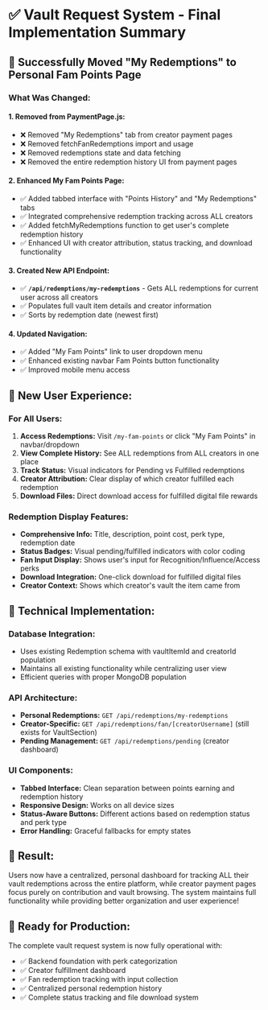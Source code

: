 # ✅ Vault Request System - Final Implementation Summary

## 🎯 **Successfully Moved "My Redemptions" to Personal Fam Points Page**

### **What Was Changed:**

#### **1. Removed from PaymentPage.js:**
- ❌ Removed "My Redemptions" tab from creator payment pages
- ❌ Removed fetchFanRedemptions import and usage
- ❌ Removed redemptions state and data fetching
- ❌ Removed the entire redemption history UI from payment pages

#### **2. Enhanced My Fam Points Page:**
- ✅ Added tabbed interface with "Points History" and "My Redemptions" tabs
- ✅ Integrated comprehensive redemption tracking across ALL creators
- ✅ Added fetchMyRedemptions function to get user's complete redemption history
- ✅ Enhanced UI with creator attribution, status tracking, and download functionality

#### **3. Created New API Endpoint:**
- ✅ **`/api/redemptions/my-redemptions`** - Gets ALL redemptions for current user across all creators
- ✅ Populates full vault item details and creator information
- ✅ Sorts by redemption date (newest first)

#### **4. Updated Navigation:**
- ✅ Added "My Fam Points" link to user dropdown menu
- ✅ Enhanced existing navbar Fam Points button functionality
- ✅ Improved mobile menu access

## 🎨 **New User Experience:**

### **For All Users:**
1. **Access Redemptions:** Visit `/my-fam-points` or click "My Fam Points" in navbar/dropdown
2. **View Complete History:** See ALL redemptions from ALL creators in one place
3. **Track Status:** Visual indicators for Pending vs Fulfilled redemptions
4. **Creator Attribution:** Clear display of which creator fulfilled each redemption
5. **Download Files:** Direct download access for fulfilled digital file rewards

### **Redemption Display Features:**
- **Comprehensive Info:** Title, description, point cost, perk type, redemption date
- **Status Badges:** Visual pending/fulfilled indicators with color coding  
- **Fan Input Display:** Shows user's input for Recognition/Influence/Access perks
- **Download Integration:** One-click download for fulfilled digital files
- **Creator Context:** Shows which creator's vault the item came from

## 🔧 **Technical Implementation:**

### **Database Integration:**
- Uses existing Redemption schema with vaultItemId and creatorId population
- Maintains all existing functionality while centralizing user view
- Efficient queries with proper MongoDB population

### **API Architecture:**
- **Personal Redemptions:** `GET /api/redemptions/my-redemptions`
- **Creator-Specific:** `GET /api/redemptions/fan/[creatorUsername]` (still exists for VaultSection)
- **Pending Management:** `GET /api/redemptions/pending` (creator dashboard)

### **UI Components:**
- **Tabbed Interface:** Clean separation between points earning and redemption history
- **Responsive Design:** Works on all device sizes
- **Status-Aware Buttons:** Different actions based on redemption status and perk type
- **Error Handling:** Graceful fallbacks for empty states

## 🎉 **Result:**
Users now have a centralized, personal dashboard for tracking ALL their vault redemptions across the entire platform, while creator payment pages focus purely on contribution and vault browsing. The system maintains full functionality while providing better organization and user experience!

## 🚀 **Ready for Production:**
The complete vault request system is now fully operational with:
- ✅ Backend foundation with perk categorization
- ✅ Creator fulfillment dashboard  
- ✅ Fan redemption tracking with input collection
- ✅ Centralized personal redemption history
- ✅ Complete status tracking and file download system
